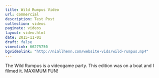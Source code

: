 ```yaml
---
title: Wild Rumpus Video
url: commercial
description: Test Post
collection: videos
paginate: videos
layout: video.html
date: 2015-11-01
draft: false
vimeolink: 66275750
bgvideolink: "http://niallhenn.com/website-vids/wild-rumpus.mp4"
---
```

The Wild Rumpus is a videogame party. This edition was on a boat and I filmed it. MAXIMUM FUN!